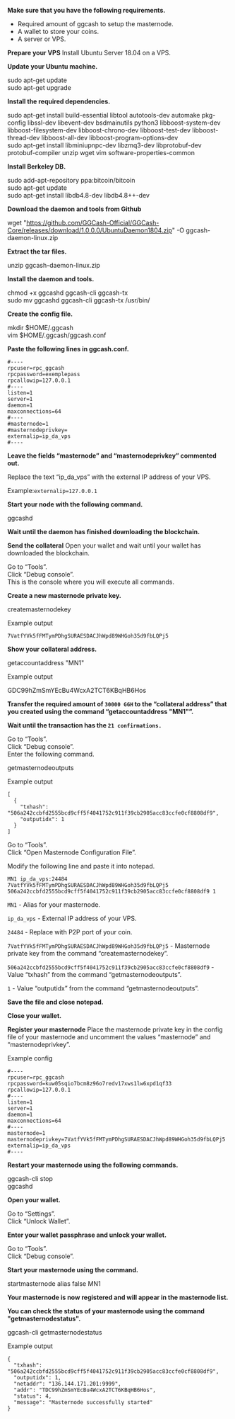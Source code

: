 **Make sure that you have the following requirements.**

- Required amount of ggcash to setup the masternode.
- A wallet to store your coins.
- A server or VPS.


**Prepare your VPS**
Install Ubuntu Server 18.04 on a VPS.

**Update your Ubuntu machine.**

sudo apt-get update<br>
sudo apt-get upgrade<br>

**Install the required dependencies.**

sudo apt-get install build-essential libtool autotools-dev automake pkg-config libssl-dev libevent-dev bsdmainutils python3 libboost-system-dev libboost-filesystem-dev libboost-chrono-dev libboost-test-dev libboost-thread-dev libboost-all-dev libboost-program-options-dev<br>
sudo apt-get install libminiupnpc-dev libzmq3-dev libprotobuf-dev protobuf-compiler unzip wget vim software-properties-common<br>

**Install Berkeley DB.**

sudo add-apt-repository ppa:bitcoin/bitcoin<br>
sudo apt-get update<br>
sudo apt-get install libdb4.8-dev libdb4.8++-dev<br>

**Download the daemon and tools from Github**

wget "https://github.com/GGCash-Official/GGCash-Core/releases/download/1.0.0.0/UbuntuDaemon1804.zip" -O ggcash-daemon-linux.zip

**Extract the tar files.**

unzip ggcash-daemon-linux.zip

**Install the daemon and tools.**

chmod +x ggcashd ggcash-cli ggcash-tx<br>
sudo mv ggcashd ggcash-cli ggcash-tx /usr/bin/<br>

**Create the config file.**

mkdir $HOME/.ggcash<br>
vim $HOME/.ggcash/ggcash.conf<br>

**Paste the following lines in ggcash.conf.**
```
#----
rpcuser=rpc_ggcash
rpcpassword=exemplepass
rpcallowip=127.0.0.1
#----
listen=1
server=1
daemon=1
maxconnections=64
#----
#masternode=1
#masternodeprivkey=
externalip=ip_da_vps
#----
```
**Leave the fields “masternode” and “masternodeprivkey” commented out.**

Replace the text “ip_da_vps” with the external IP address of your VPS.<br>

Example:``` externalip=127.0.0.1 ```<br>

**Start your node with the following command.**

ggcashd

**Wait until the daemon has finished downloading the blockchain.**


**Send the collateral**
Open your wallet and wait until your wallet has downloaded the blockchain.<br>

Go to “Tools”.<br>
Click “Debug console”.<br>
This is the console where you will execute all commands.<br>

**Create a new masternode private key.**

createmasternodekey<br>

Example output<br>
```
7VatfYVk5fFMTymPDhgSURAESDACJhWpd89WHGoh35d9fbLQPj5
```
**Show your collateral address.**

getaccountaddress "MN1"<br>

Example output<br>

GDC99hZmSmYEcBu4WcxA2TCT6KBqHB6Hos<br>

**Transfer the required amount of ```30000 GGH``` to the “collateral address” that you created using the command “getaccountaddress "MN1"”.**

**Wait until the transaction has the ```21 confirmations.```**

Go to “Tools”.<br>
Click “Debug console”.<br>
Enter the following command.<br>

getmasternodeoutputs<br>

Example output<br>

```
[
  {
    "txhash": "506a242ccbfd2555bcd9cff5f4041752c911f39cb2905acc83ccfe0cf8808df9",
    "outputidx": 1
  }
]
```
Go to “Tools”.<br>
Click “Open Masternode Configuration File”.<br>

Modify the following line and paste it into notepad.<br>
```
MN1 ip_da_vps:24484 7VatfYVk5fFMTymPDhgSURAESDACJhWpd89WHGoh35d9fbLQPj5 506a242ccbfd2555bcd9cff5f4041752c911f39cb2905acc83ccfe0cf8808df9 1
```
```MN1``` - Alias for your masternode.<br>

```ip_da_vps``` - External IP address of your VPS.<br>

```24484``` - Replace with P2P port of your coin.<br>

```7VatfYVk5fFMTymPDhgSURAESDACJhWpd89WHGoh35d9fbLQPj5``` - Masternode private key from the command “createmasternodekey”.<br>

```506a242ccbfd2555bcd9cff5f4041752c911f39cb2905acc83ccfe0cf8808df9``` - Value “txhash” from the command “getmasternodeoutputs”.<br>

```1``` - Value “outputidx” from the command “getmasternodeoutputs”.<br>


**Save the file and close notepad.**

**Close your wallet.**


**Register your masternode**
Place the masternode private key in the config file of your masternode and uncomment the values “masternode” and “masternodeprivkey”.<br>

Example config<br>
```
#----
rpcuser=rpc_ggcash
rpcpassword=kuw05sqio7bcm8z96o7redv17xws1lw6xpd1qf33
rpcallowip=127.0.0.1
#----
listen=1
server=1
daemon=1
maxconnections=64
#----
masternode=1
masternodeprivkey=7VatfYVk5fFMTymPDhgSURAESDACJhWpd89WHGoh35d9fbLQPj5
externalip=ip_da_vps
#----
```
**Restart your masternode using the following commands.**

ggcash-cli stop<br>
ggcashd<br>

**Open your wallet.**

Go to “Settings”.<br>
Click “Unlock Wallet”.<br>

**Enter your wallet passphrase and unlock your wallet.**

Go to “Tools”.<br>
Click “Debug console”.<br>

**Start your masternode using the command.**

startmasternode alias false MN1<br>

**Your masternode is now registered and will appear in the masternode list.**

**You can check the status of your masternode using the command "getmasternodestatus".**

ggcash-cli getmasternodestatus<br>

Example output<br>

```
{
  "txhash": "506a242ccbfd2555bcd9cff5f4041752c911f39cb2905acc83ccfe0cf8808df9",
  "outputidx": 1,
  "netaddr": "136.144.171.201:9999",
  "addr": "TDC99hZmSmYEcBu4WcxA2TCT6KBqHB6Hos",
  "status": 4,
  "message": "Masternode successfully started"
}
```
